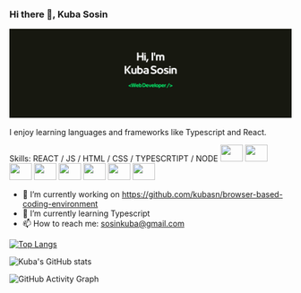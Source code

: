 ### Hi there 👋, Kuba Sosin
![](https://github.com/kubasn/kubasn/blob/main/logo1.png)

I enjoy learning languages and frameworks like Typescript and React.

Skills: REACT / JS / HTML / CSS / TYPESCRTIPT / NODE
<img src="https://cdn.jsdelivr.net/gh/devicons/devicon/icons/react/react-original.svg" height="30" width="40"/>
<img src="https://cdn.jsdelivr.net/gh/devicons/devicon/icons/javascript/javascript-original.svg" height="30" width="40" />
<img src="https://cdn.jsdelivr.net/gh/devicons/devicon/icons/html5/html5-original.svg" height="30" width="40" />
<img src="https://cdn.jsdelivr.net/gh/devicons/devicon/icons/css3/css3-original.svg" height="30" width="40" />
<img src="https://cdn.jsdelivr.net/gh/devicons/devicon/icons/tailwindcss/tailwindcss-original-wordmark.svg" height="30" width="40" />
<img src="https://cdn.jsdelivr.net/gh/devicons/devicon/icons/typescript/typescript-original.svg" height="30" width="40" />
<img src="https://cdn.jsdelivr.net/gh/devicons/devicon/icons/nodejs/nodejs-original-wordmark.svg" height="30" width="40" />
<img src="https://cdn.jsdelivr.net/gh/devicons/devicon/icons/nodejs/nodejs-original.svg" height="30" width="40" />
          

- 🔭 I’m currently working on https://github.com/kubasn/browser-based-coding-environment 
- 🌱 I’m currently learning Typescript 
- 📫 How to reach me: sosinkuba@gmail.com 


[![Top Langs](https://github-readme-stats.vercel.app/api/top-langs/?username=kubasn&show_icons=true&theme=tokyonight)](https://github.com/anuraghazra/github-readme-stats)

![Kuba's GitHub stats](https://github-readme-stats.vercel.app/api?username=kubasn&show_icons=true&theme=tokyonight)

![GitHub Activity Graph](https://activity-graph.herokuapp.com/graph?username=kubasn)  


